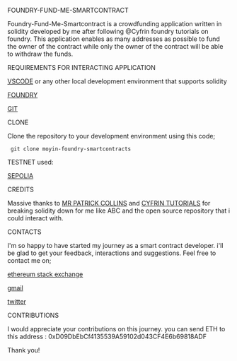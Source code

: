 FOUNDRY-FUND-ME-SMARTCONTRACT

Foundry-Fund-Me-Smartcontract is a crowdfunding application written in solidity developed by me after following @Cyfrin foundry tutorials on foundry. This application enables as many addresses as possible to fund the owner of the contract while only the owner of the contract will be able to withdraw the funds.

REQUIREMENTS FOR INTERACTING APPLICATION

[VSCODE](https://code.visualstudio.com/) or any other local development environment that supports solidity

[FOUNDRY](https://getfoundry.sh/)

[GIT](https://git-scm.com/book/en/v2/Getting-Started-Installing-Git)



CLONE

Clone the repository to your development environment using this code;

``` git clone moyin-foundry-smartcontracts```



TESTNET used: 

[SEPOLIA](https://sepoliafaucet.com/)



CREDITS


Massive thanks to [MR PATRICK COLLINS](https://github.com/PatrickAlphaC) and [CYFRIN TUTORIALS](https://github.com/Cyfrin) for breaking solidity down for me like ABC and the open source repository that i could interact with.



  CONTACTS

  
I'm so happy to have started my journey as a smart contract developer. i'll be glad to get your feedback, interactions and suggestions. Feel free to contact me on;


[ethereum stack exchange](https://ethereum.stackexchange.com/users/130079/moyinmaala)


[gmail](moyinweb3@gmail.com)


[twitter](twitter.com/alafia122) 

CONTRIBUTIONS

I would appreciate your contributions on this journey. you can send ETH to this address : 0xD09DbEbCf4135539A59102d043CF4E6b69818ADF 




Thank you!
